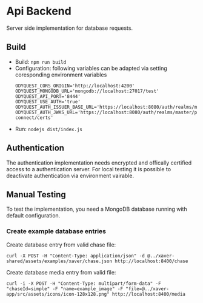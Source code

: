 # Api Backend

Server side implementation for database requests.

## Build

* Build: `npm run build`
* Configuration: following variables can be adapted via setting coresponding environment variables
  ```
  ODYQUEST_CORS_ORIGIN='http://localhost:4200'
  ODYQUEST_MONGODB_URL='mongodb://localhost:27017/test'
  ODYQUEST_API_PORT='8444'
  ODYQUEST_USE_AUTH='true'
  ODYQUEST_AUTH_ISSUER_BASE_URL='https://localhost:8080/auth/realms/master'
  ODYQUEST_AUTH_JWKS_URL='https://localhost:8080/auth/realms/master/protocol/openid-connect/certs'
  ```
* Run: `nodejs dist/index.js`

## Authentication

The authentication implementation needs encrypted and offically certified access to a authentication server. For local
testing it is possible to deactivate authentication via environment vairable.

## Manual Testing

To test the implementation, you need a MongoDB database running with default configuration.

### Create example database entries

Create database entry from valid chase file:
```
curl -X POST -H "Content-Type: application/json" -d @../xaver-shared/assets/examples/xaver/chase.json http://localhost:8400/chase
```

Create database media entry from valid file:
```
curl -i -X POST -H "Content-Type: multipart/form-data" -F "chaseId=simple" -F "name=example_image" -F "file=@../xaver-app/src/assets/icons/icon-128x128.png" http://localhost:8400/media
```

